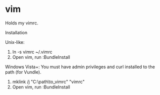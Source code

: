 vim
===

Holds my vimrc.

Installation

Unix-like:
1. ln -s vimrc ~/.vimrc
2. Open vim, run :BundleInstall

Windows Vista+:
You must have admin privileges and curl installed to the path (for Vundle).
1. mklink /j "C:\path\to\_vimrc" "vimrc"
2. Open vim, run :BundleInstall
